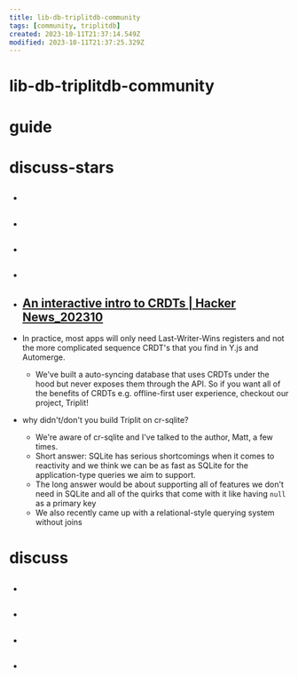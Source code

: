 ```yaml
---
title: lib-db-triplitdb-community
tags: [community, triplitdb]
created: 2023-10-11T21:37:14.549Z
modified: 2023-10-11T21:37:25.329Z
---
```


# lib-db-triplitdb-community

# guide

# discuss-stars
- ## 

- ## 

- ## 

- ## 

- ## [An interactive intro to CRDTs | Hacker News_202310](https://news.ycombinator.com/item?id=37764581)
- In practice, most apps will only need Last-Writer-Wins registers and not the more complicated sequence CRDT's that you find in Y.js and Automerge.
  - We've built a auto-syncing database that uses CRDTs under the hood but never exposes them through the API. So if you want all of the benefits of CRDTs e.g. offline-first user experience, checkout our project, Triplit!
- why didn't/don't you build Triplit on cr-sqlite?
  - We're aware of cr-sqlite and I've talked to the author, Matt, a few times. 
  - Short answer: SQLite has serious shortcomings when it comes to reactivity and we think we can be as fast as SQLite for the application-type queries we aim to support. 
  - The long answer would be about supporting all of features we don't need in SQLite and all of the quirks that come with it like having `null` as a primary key
  - We also recently came up with a relational-style querying system without joins

# discuss
- ## 

- ## 

- ## 

- ## 
